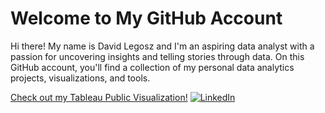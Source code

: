 # Welcome to My GitHub Account
Hi there! My name is David Legosz and I'm an aspiring data analyst with a passion for uncovering insights and telling stories through data. On this GitHub account, you'll find a collection of my personal data analytics projects, visualizations, and tools. 





[Check out my Tableau Public Visualization!](https://public.tableau.com/app/profile/david.legosz/viz/SuperstorePerformanceData/Dashboard1)
[![LinkedIn](https://img.shields.io/badge/-LinkedIn-blue?style=flat-square&logo=linkedin&logoColor=white&link=https://www.linkedin.com/in/your_username/)](https://www.linkedin.com/in/david-legosz/)

<!--
**Dlegosz/Dlegosz** is a ✨ _special_ ✨ repository because its `README.md` (this file) appears on your GitHub profile.

Here are some ideas to get you started:

- 🔭 I’m currently working on ...
- 🌱 I’m currently learning ...
- 👯 I’m looking to collaborate on ...
- 🤔 I’m looking for help with ...
- 💬 Ask me about ...
- 📫 How to reach me: ...
- 😄 Pronouns: ...
- ⚡ Fun fact: ...
-->
